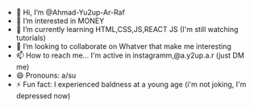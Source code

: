 - 👋 Hi, I’m @Ahmad-Yu2up-Ar-Raf
- 👀 I’m interested in MONEY
- 🌱 I’m currently learning HTML,CSS,JS,REACT JS (I'm still watching tutorials)
- 💞️ I’m looking to collaborate on Whatver that make me interesting
- 📫 How to reach me... I'm active in instagramm,@a.y2up.a.r (just DM me)
- 😄 Pronouns: a/su
- ⚡ Fun fact: I experienced baldness at a young age (i'm not joking, I'm depressed now)


<!---
Ahmad-Yu2up-Ar-Raf/Ahmad-Yu2up-Ar-Raf is a ✨ special ✨ repository because its `README.md` (this file) appears on your GitHub profile.
You can click the Preview link to take a look at your changes.![d
---> 



